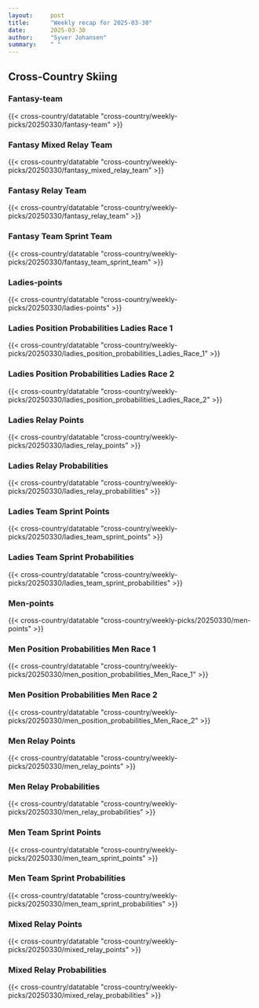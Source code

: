 ```yaml
---
layout:     post
title:      "Weekly recap for 2025-03-30"
date:       2025-03-30
author:     "Syver Johansen"
summary:    " "
---
```


## Cross-Country Skiing

### Fantasy-team

{{< cross-country/datatable "cross-country/weekly-picks/20250330/fantasy-team" >}}

### Fantasy Mixed Relay Team

{{< cross-country/datatable "cross-country/weekly-picks/20250330/fantasy_mixed_relay_team" >}}

### Fantasy Relay Team

{{< cross-country/datatable "cross-country/weekly-picks/20250330/fantasy_relay_team" >}}

### Fantasy Team Sprint Team

{{< cross-country/datatable "cross-country/weekly-picks/20250330/fantasy_team_sprint_team" >}}

### Ladies-points

{{< cross-country/datatable "cross-country/weekly-picks/20250330/ladies-points" >}}

### Ladies Position Probabilities Ladies Race 1

{{< cross-country/datatable "cross-country/weekly-picks/20250330/ladies_position_probabilities_Ladies_Race_1" >}}

### Ladies Position Probabilities Ladies Race 2

{{< cross-country/datatable "cross-country/weekly-picks/20250330/ladies_position_probabilities_Ladies_Race_2" >}}

### Ladies Relay Points

{{< cross-country/datatable "cross-country/weekly-picks/20250330/ladies_relay_points" >}}

### Ladies Relay Probabilities

{{< cross-country/datatable "cross-country/weekly-picks/20250330/ladies_relay_probabilities" >}}

### Ladies Team Sprint Points

{{< cross-country/datatable "cross-country/weekly-picks/20250330/ladies_team_sprint_points" >}}

### Ladies Team Sprint Probabilities

{{< cross-country/datatable "cross-country/weekly-picks/20250330/ladies_team_sprint_probabilities" >}}

### Men-points

{{< cross-country/datatable "cross-country/weekly-picks/20250330/men-points" >}}

### Men Position Probabilities Men Race 1

{{< cross-country/datatable "cross-country/weekly-picks/20250330/men_position_probabilities_Men_Race_1" >}}

### Men Position Probabilities Men Race 2

{{< cross-country/datatable "cross-country/weekly-picks/20250330/men_position_probabilities_Men_Race_2" >}}

### Men Relay Points

{{< cross-country/datatable "cross-country/weekly-picks/20250330/men_relay_points" >}}

### Men Relay Probabilities

{{< cross-country/datatable "cross-country/weekly-picks/20250330/men_relay_probabilities" >}}

### Men Team Sprint Points

{{< cross-country/datatable "cross-country/weekly-picks/20250330/men_team_sprint_points" >}}

### Men Team Sprint Probabilities

{{< cross-country/datatable "cross-country/weekly-picks/20250330/men_team_sprint_probabilities" >}}

### Mixed Relay Points

{{< cross-country/datatable "cross-country/weekly-picks/20250330/mixed_relay_points" >}}

### Mixed Relay Probabilities

{{< cross-country/datatable "cross-country/weekly-picks/20250330/mixed_relay_probabilities" >}}

